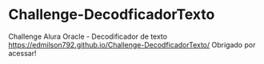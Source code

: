 # Challenge-DecodficadorTexto
Challenge Alura Oracle - Decodificador de texto
https://edmilson792.github.io/Challenge-DecodficadorTexto/
Obrigado por acessar!
